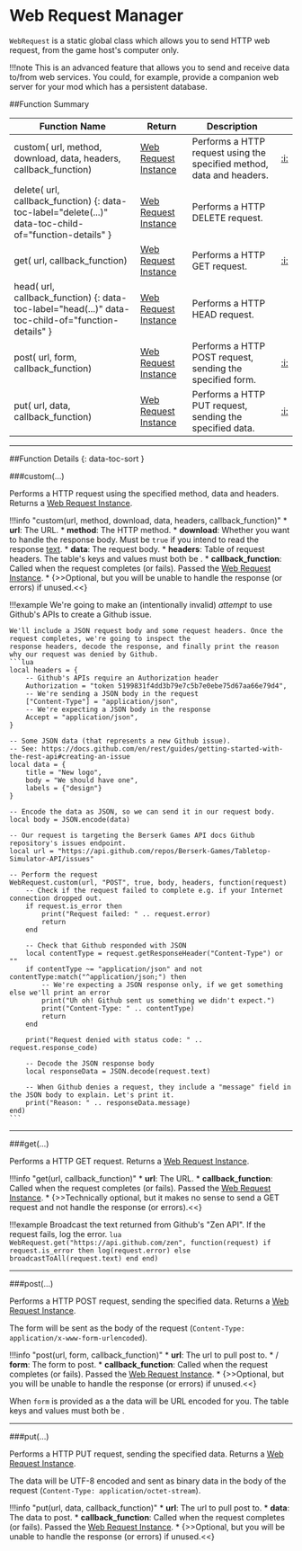 # Web Request Manager

`WebRequest` is a static global class which allows you to send HTTP web request, from the game host's computer only. 

!!!note
    This is an advanced feature that allows you to send and receive data to/from web services. You could, for example,
    provide a companion web server for your mod which has a persistent database.

##Function Summary

Function Name | Return | Description | &nbsp;
-- | -- | -- | --:
custom([<span class="tag str"></span>](types.md) url, [<span class="tag str"></span>](types.md) method, [<span class="tag boo"></span>](types.md) download, [<span class="tag str"></span>](types.md) data, [<span class="tag tab"></span>](types.md) headers, [<span class="tag fun"></span>](types.md#function) callback_function) | [Web Request Instance](webrequest-instance.md) | Performs a HTTP request using the specified method, data and headers. | [:i:](#custom)
delete([<span class="tag str"></span>](types.md) url, [<span class="tag fun"></span>](types.md#function) callback_function) {: data-toc-label="delete(...)" data-toc-child-of="function-details" } | [Web Request Instance](webrequest-instance.md) | Performs a HTTP DELETE request. |
get([<span class="tag str"></span>](types.md) url, [<span class="tag fun"></span>](types.md#function) callback_function) | [Web Request Instance](webrequest-instance.md) | Performs a HTTP GET request. | [:i:](#get)
head([<span class="tag str"></span>](types.md) url, [<span class="tag fun"></span>](types.md#function) callback_function) {: data-toc-label="head(...)" data-toc-child-of="function-details" } | [Web Request Instance](webrequest-instance.md) | Performs a HTTP HEAD request. |
post([<span class="tag str"></span>](types.md) url,  [<span class="tag var"></span>](types.md) form, [<span class="tag fun"></span>](types.md#function) callback_function) | [Web Request Instance](webrequest-instance.md)  | Performs a HTTP POST request, sending the specified form. | [:i:](#post)
put([<span class="tag str"></span>](types.md) url,  [<span class="tag str"></span>](types.md) data, [<span class="tag fun"></span>](types.md#function) callback_function) | [Web Request Instance](webrequest-instance.md)  | Performs a HTTP PUT request, sending the specified data. | [:i:](#put)

---

##Function Details {: data-toc-sort }

###custom(...)

Performs a HTTP request using the specified method, data and headers. Returns a [Web Request Instance](webrequest-instance.md).

!!!info "custom(url, method, download, data, headers, callback_function)"
    * [<span class="tag str"></span>](types.md) **url**: The URL.
    * [<span class="tag str"></span>](types.md) **method**: The HTTP method.
    * [<span class="tag boo"></span>](types.md) **download**: Whether you want to handle the response body. Must be `true` if you intend to read the response [text](webrequest-instance.md#text).
    * [<span class="tag str"></span>](types.md) **data**: The request body.
    * [<span class="tag tab"></span>](types.md) **headers**: Table of request headers. The table's keys and values must both be [<span class="tag str"></span>](types.md).
    * [<span class="tag fun"></span>](types.md#function) **callback_function**: Called when the request completes (or fails). Passed the [Web Request Instance](webrequest-instance.md).
        * {>>Optional, but you will be unable to handle the response (or errors) if unused.<<}

!!!example
    We're going to make an (intentionally invalid) _attempt_ to use Github's APIs to create a Github issue.
    
    We'll include a JSON request body and some request headers. Once the request completes, we're going to inspect the
    response headers, decode the response, and finally print the reason why our request was denied by Github.
    ```lua
    local headers = {
        -- Github's APIs require an Authorization header
        Authorization = "token 5199831f4dd3b79e7c5b7e0ebe75d67aa66e79d4",
        -- We're sending a JSON body in the request
        ["Content-Type"] = "application/json",
        -- We're expecting a JSON body in the response
        Accept = "application/json",
    }
    
    -- Some JSON data (that represents a new Github issue).
    -- See: https://docs.github.com/en/rest/guides/getting-started-with-the-rest-api#creating-an-issue
    local data = {
        title = "New logo",
        body = "We should have one",
        labels = {"design"}
    }
    
    -- Encode the data as JSON, so we can send it in our request body.
    local body = JSON.encode(data)

    -- Our request is targeting the Berserk Games API docs Github repository's issues endpoint.
    local url = "https://api.github.com/repos/Berserk-Games/Tabletop-Simulator-API/issues"
    
    -- Perform the request
    WebRequest.custom(url, "POST", true, body, headers, function(request)
        -- Check if the request failed to complete e.g. if your Internet connection dropped out.
        if request.is_error then
            print("Request failed: " .. request.error)
            return
        end

        -- Check that Github responded with JSON
        local contentType = request.getResponseHeader("Content-Type") or ""
        if contentType ~= "application/json" and not contentType:match("^application/json;") then
            -- We're expecting a JSON response only, if we get something else we'll print an error
            print("Uh oh! Github sent us something we didn't expect.")
            print("Content-Type: " .. contentType)
            return
        end

        print("Request denied with status code: " .. request.response_code)

        -- Decode the JSON response body
        local responseData = JSON.decode(request.text)

        -- When Github denies a request, they include a "message" field in the JSON body to explain. Let's print it.
        print("Reason: " .. responseData.message)
    end)
    ```

---

###get(...)

Performs a HTTP GET request. Returns a [Web Request Instance](webrequest-instance.md).

!!!info "get(url, callback_function)"
    * [<span class="tag str"></span>](types.md) **url**: The URL.
    * [<span class="tag fun"></span>](types.md#function) **callback_function**: Called when the request completes (or fails). Passed the [Web Request Instance](webrequest-instance.md).
        * {>>Technically optional, but it makes no sense to send a GET request and not handle the response (or errors).<<}

!!!example
    Broadcast the text returned from Github's "Zen API". If the request fails, log the error.
    ```lua
    WebRequest.get("https://api.github.com/zen", function(request)
        if request.is_error then
            log(request.error)
        else
            broadcastToAll(request.text)
        end
    end)
    ```

---


###post(...)

Performs a HTTP POST request, sending the specified data. Returns a [Web Request Instance](webrequest-instance.md).

The form will be sent as the body of the request (`Content-Type: application/x-www-form-urlencoded`).

!!!info "post(url, form, callback_function)"
    * [<span class="tag str"></span>](types.md) **url**: The url to pull post to.
    * [<span class="tag tab"></span>](types.md)/[<span class="tag str"></span>](types.md) **form**: The form to post.
    * [<span class="tag fun"></span>](types.md#function) **callback_function**: Called when the request completes (or fails). Passed the [Web Request Instance](webrequest-instance.md).
        * {>>Optional, but you will be unable to handle the response (or errors) if unused.<<}

When `form` is provided as a [<span class="tag tab"></span>](types.md) the data will be URL encoded for you.
The table keys and values must both be [<span class="tag str"></span>](types.md).

---


###put(...)

Performs a HTTP PUT request, sending the specified data. Returns a [Web Request Instance](webrequest-instance.md).

The data will be UTF-8 encoded and sent as binary data in the body of the request (`Content-Type: application/octet-stream`).

!!!info "put(url, data, callback_function)"
    * [<span class="tag str"></span>](types.md) **url**: The url to pull post to.
    * [<span class="tag str"></span>](types.md) **data**: The data to post.
    * [<span class="tag fun"></span>](types.md#function) **callback_function**: Called when the request completes (or fails). Passed the [Web Request Instance](webrequest-instance.md).
        * {>>Optional, but you will be unable to handle the response (or errors) if unused.<<}
